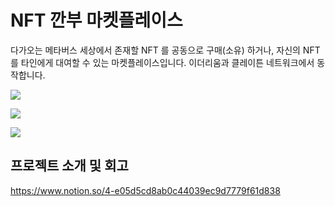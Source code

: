 # NFT 깐부 마켓플레이스
다가오는 메타버스 세상에서 존재할 NFT 를 공동으로 구매(소유) 하거나, 자신의 NFT 를 타인에게 대여할 수 있는 마켓플레이스입니다. 
이더리움과 클레이튼 네트워크에서 동작합니다.

![](https://imgur.com/rNcR2rx.gif)

![](https://imgur.com/DKJYXtR.gif)

![](https://imgur.com/O2HBIv6.gif)

## 프로젝트 소개 및 회고
https://www.notion.so/4-e05d5cd8ab0c44039ec9d7779f61d838

